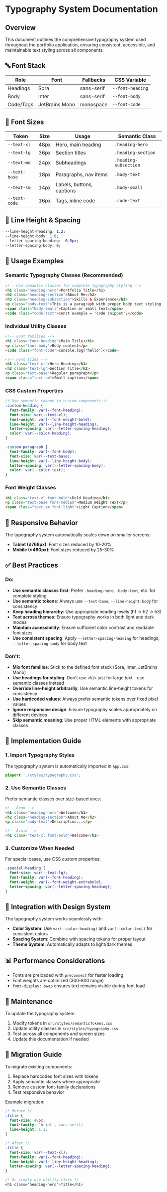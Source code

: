 # Typography System Documentation

## Overview
This document outlines the comprehensive typography system used throughout the portfolio application, ensuring consistent, accessible, and maintainable text styling across all components.

## 🔤 Font Stack

| Role | Font | Fallbacks | CSS Variable |
|------|------|----------|-------------|
| Headings | Sora | sans-serif | `--font-heading` |
| Body | Inter | sans-serif | `--font-body` |
| Code/Tags | JetBrains Mono | monospace | `--font-code` |

## 📏 Font Sizes

| Token | Size | Usage | Semantic Class |
|-------|------|-------|---------------|
| `--text-xl` | 48px | Hero, main heading | `.heading-hero` |
| `--text-lg` | 36px | Section titles | `.heading-section` |
| `--text-md` | 24px | Subheadings | `.heading-subsection` |
| `--text-base` | 18px | Paragraphs, nav items | `.body-text` |
| `--text-sm` | 14px | Labels, buttons, captions | `.body-small` |
| `--text-code` | 16px | Tags, inline code | `.code-text` |

## 🔡 Line Height & Spacing

```css
--line-height-heading: 1.2;
--line-height-body: 1.6;
--letter-spacing-heading: -0.5px;
--letter-spacing-body: 0;
```

## 🎯 Usage Examples

### Semantic Typography Classes (Recommended)
```html
<!-- Use semantic classes for complete typography styling -->
<h1 class="heading-hero">Portfolio Title</h1>
<h2 class="heading-section">About Me</h2>
<h3 class="heading-subsection">Skills & Experience</h3>
<p class="body-text">This is a paragraph with proper body text styling.</p>
<span class="body-small">Caption or small text</span>
<code class="code-text">const example = 'code snippet';</code>
```

### Individual Utility Classes
```html
<!-- Font families -->
<h1 class="font-heading">Main Title</h1>
<p class="font-body">Body content</p>
<code class="font-code">console.log('hello')</code>

<!-- Font sizes -->
<h1 class="text-xl">Hero Heading</h1>
<h2 class="text-lg">Section Title</h2>
<p class="text-base">Regular paragraph</p>
<span class="text-sm">Small caption</span>
```

### CSS Custom Properties
```css
/* Use semantic tokens in custom components */
.custom-heading {
  font-family: var(--font-heading);
  font-size: var(--text-xl);
  font-weight: var(--font-weight-bold);
  line-height: var(--line-height-heading);
  letter-spacing: var(--letter-spacing-heading);
  color: var(--color-heading);
}

.custom-paragraph {
  font-family: var(--font-body);
  font-size: var(--text-base);
  line-height: var(--line-height-body);
  letter-spacing: var(--letter-spacing-body);
  color: var(--color-text);
}
```

### Font Weight Classes
```html
<h1 class="text-xl font-bold">Bold Heading</h1>
<p class="text-base font-medium">Medium Weight Text</p>
<span class="text-sm font-light">Light Caption</span>
```

## 📱 Responsive Behavior

The typography system automatically scales down on smaller screens:

- **Tablet (≤768px)**: Font sizes reduced by 10-20%
- **Mobile (≤480px)**: Font sizes reduced by 25-30%

## ✅ Best Practices

### Do:
- **Use semantic classes first**: Prefer `.heading-hero`, `.body-text`, etc. for complete styling
- **Use semantic tokens**: Always use `--text-base`, `--line-height-body` for consistency
- **Keep heading hierarchy**: Use appropriate heading levels (h1 → h2 → h3)
- **Test across themes**: Ensure typography works in both light and dark modes
- **Maintain accessibility**: Ensure sufficient color contrast and readable font sizes
- **Use consistent spacing**: Apply `--letter-spacing-heading` for headings, `--letter-spacing-body` for body text

### Don't:
- **Mix font families**: Stick to the defined font stack (Sora, Inter, JetBrains Mono)
- **Use headings for styling**: Don't use `<h1>` just for large text - use semantic classes instead
- **Override line-height arbitrarily**: Use semantic line-height tokens for consistency
- **Use hardcoded values**: Always prefer semantic tokens over fixed pixel values
- **Ignore responsive design**: Ensure typography scales appropriately on different devices
- **Skip semantic meaning**: Use proper HTML elements with appropriate classes

## 🔧 Implementation Guide

### 1. Import Typography Styles
The typography system is automatically imported in `App.css`:
```css
@import './styles/typography.css';
```

### 2. Use Semantic Classes
Prefer semantic classes over size-based ones:
```html
<!-- Good -->
<h1 class="heading-hero">Welcome</h1>
<h2 class="heading-section">About Me</h2>
<p class="body-text">Description...</p>

<!-- Avoid -->
<h1 class="text-xl font-bold">Welcome</h1>
```

### 3. Customize When Needed
For special cases, use CSS custom properties:
```css
.special-heading {
  font-size: var(--text-lg);
  font-family: var(--font-heading);
  font-weight: var(--font-weight-extrabold);
  letter-spacing: var(--letter-spacing-heading);
}
```

## 🎨 Integration with Design System

The typography system works seamlessly with:
- **Color System**: Use `var(--color-heading)` and `var(--color-text)` for consistent colors
- **Spacing System**: Combine with spacing tokens for proper layout
- **Theme System**: Automatically adapts to light/dark themes

## 📊 Performance Considerations

- Fonts are preloaded with `preconnect` for faster loading
- Font weights are optimized (300-800 range)
- `font-display: swap` ensures text remains visible during font load

## 🔄 Maintenance

To update the typography system:
1. Modify tokens in `src/styles/semanticTokens.css`
2. Update utility classes in `src/styles/typography.css`
3. Test across all components and screen sizes
4. Update this documentation if needed

## 📝 Migration Guide

To migrate existing components:
1. Replace hardcoded font sizes with tokens
2. Apply semantic classes where appropriate
3. Remove custom font-family declarations
4. Test responsive behavior

Example migration:
```css
/* Before */
.title {
  font-size: 48px;
  font-family: 'Arial', sans-serif;
  line-height: 1.1;
}

/* After */
.title {
  font-size: var(--text-xl);
  font-family: var(--font-heading);
  line-height: var(--line-height-heading);
  letter-spacing: var(--letter-spacing-heading);
}

/* Or simply use utility class */
<h1 class="heading-hero">Title</h1>
```